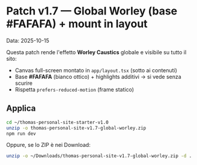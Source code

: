 # Patch v1.7 — Global Worley (base #FAFAFA) + mount in layout
Data: 2025-10-15

Questa patch rende l'effetto **Worley Caustics** globale e visibile su tutto il sito:
- Canvas full-screen montato in `app/layout.tsx` (sotto ai contenuti)
- Base **#FAFAFA** (bianco ottico) + highlights additivi → si vede senza scurire
- Rispetta `prefers-reduced-motion` (frame statico)

## Applica
```bash
cd ~/thomas-personal-site-starter-v1.0
unzip -o thomas-personal-site-v1.7-global-worley.zip
npm run dev
```
Oppure, se lo ZIP è nei Download:
```bash
unzip -o ~/Downloads/thomas-personal-site-v1.7-global-worley.zip -d .
```

